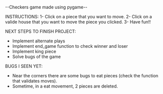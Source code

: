 --Checkers game made using pygame--

INSTRUCTIONS:
1- Click on a piece that you want to move.
2- Click on a valide house that you want to move the piece you clicked.
3- Have fun!!

NEXT STEPS TO FINISH PROJECT:
- Implement alternate plays 
- Implement end_game function to check winner and loser
- Implement king piece 
- Solve bugs of the game

BUGS I SEEN YET:
- Near the corners there are some bugs to eat pieces (check the function that validates moves).
- Sometime, in a eat movement, 2 pieces are deleted.





